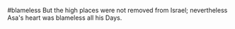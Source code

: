 #blameless
But the high places were not removed from Israel; nevertheless Asa's heart was blameless all his Days.